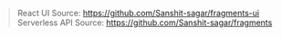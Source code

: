 > React UI Source: https://github.com/Sanshit-sagar/fragments-ui
> Serverless API Source: https://github.com/Sanshit-sagar/fragments